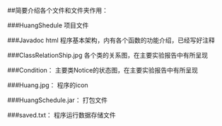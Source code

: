 ##简要介绍各个文件和文件夹作用：

###HuangShedule
项目文件

###Javadoc
html 程序基本架构，内有各个函数的功能介绍，已经写好注释

###ClassRelationShip.jpg
各个类的关系图，在主要实验报告中有所呈现

###Condition：
主要类Notice的状态图，在主要实验报告中有所呈现

###Huang.jpg：
程序的icon

###HuangSchedule.jar：
打包文件

###saved.txt：
程序运行数据存储文件

